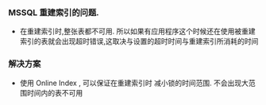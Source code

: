 ### MSSQL 重建索引的问题.

- 在重建索引时,整张表都不可用. 所以如果有应用程序这个时候还在使用被重建索引的表就会出现超时错误,这取决与设置的超时时间与重建索引所消耗的时间
### 解决方案

- 使用 Online Index , 可以保证在重建索引时 减小锁的时间范围. 不会出现大范围时间内的表不可用